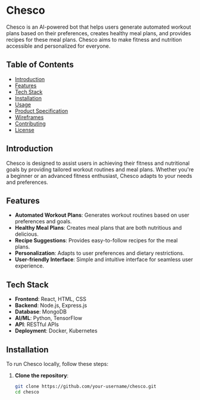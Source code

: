 # Chesco
Chesco is an AI-powered bot that helps users generate automated workout plans based on their preferences, creates healthy meal plans, and provides recipes for these meal plans. Chesco aims to make fitness and nutrition accessible and personalized for everyone.
## Table of Contents
- [Introduction](#introduction)
- [Features](#features)
- [Tech Stack](#tech-stack)
- [Installation](#installation)
- [Usage](#usage)
- [Product Specification](#product-specification)
- [Wireframes](#wireframes)
- [Contributing](#contributing)
- [License](#license)

## Introduction
Chesco is designed to assist users in achieving their fitness and nutritional goals by providing tailored workout routines and meal plans. Whether you're a beginner or an advanced fitness enthusiast, Chesco adapts to your needs and preferences.

## Features
- **Automated Workout Plans**: Generates workout routines based on user preferences and goals.
- **Healthy Meal Plans**: Creates meal plans that are both nutritious and delicious.
- **Recipe Suggestions**: Provides easy-to-follow recipes for the meal plans.
- **Personalization**: Adapts to user preferences and dietary restrictions.
- **User-friendly Interface**: Simple and intuitive interface for seamless user experience.

## Tech Stack
- **Frontend**: React, HTML, CSS
- **Backend**: Node.js, Express.js
- **Database**: MongoDB
- **AI/ML**: Python, TensorFlow
- **API**: RESTful APIs
- **Deployment**: Docker, Kubernetes

## Installation
To run Chesco locally, follow these steps:

1. **Clone the repository**:
   ```bash
   git clone https://github.com/your-username/chesco.git
   cd chesco

